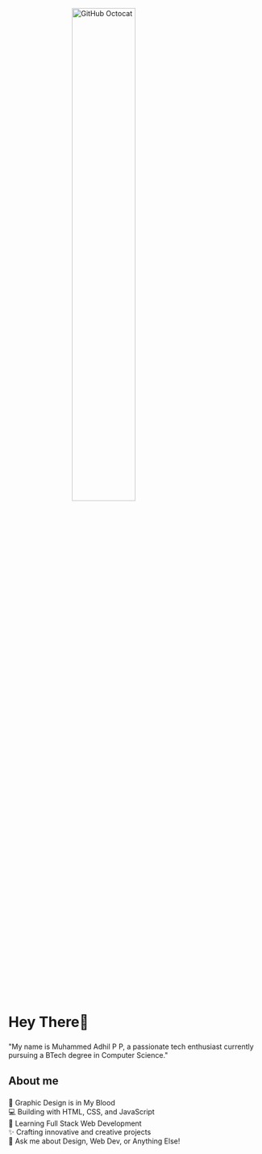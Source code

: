 <img src="https://avatars.githubusercontent.com/u/18315530?s=400&v=4" 
     width="50%" 
     height="auto" 
     style="display: block; margin: 0 auto;" 
     alt="GitHub Octocat"/>

<h1 align="left"> Hey There👋 </h1>

###

<p align="left">"My name is Muhammed Adhil P P, a passionate tech enthusiast currently pursuing a BTech degree in Computer Science."</p>

###

<h2 align="left">About me</h2>

###

<p align="left">🎨 Graphic Design is in My Blood<br>
💻 Building with HTML, CSS, and JavaScript<br>
🌱 Learning Full Stack Web Development<br>
✨ Crafting innovative and creative projects<br>
💬 Ask me about Design, Web Dev, or Anything Else!<br>

###
